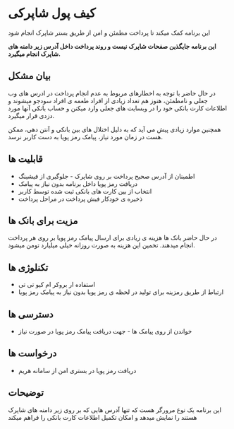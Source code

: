 # کیف پول شاپرکی
این برنامه کمک میکند تا پرداخت مطمئن و امن از طریق بستر شاپرک انجام شود

**این برنامه جایگذین صفحات شاپرک نیست و روند پرداخت داخل آدرس  زیر دامنه های شاپرک انجام میگیرد.**

## بیان مشکل

در حال حاضر با توجه به اخطارهای مربوط به عدم انجام پرداخت در ادرس های وب جعلی و نامطمئن، هنوز هم تعداد زیادی از افراد طعمه ی افراد سودجو میشوند و اطلاعات کارت بانکی خود را در وبسایت های جعلی وارد میکنن و حساب بانکی آنها مورد دزدی قرار میگیرد.

همچنین موارد زیادی پیش می آید که به دلیل اختلال های بین بانکی و آنتن دهی، ممکن هست در زمان مورد نیاز، پیامک رمز پویا به دست کاربر نرسد.


## قابلیت ها
- اطمینان از آدرس صحیح پرداخت بر روی شاپرک - جلوگیری از فیشینگ
- دریافت رمز پویا داخل برنامه بدون نیاز به پیامک
- انتخاب از بین کارت های بانکی ثبت شده توسط کاربر
- ذخیره ی خودکار فیش پرداخت در مراحل پرداخت

## مزیت برای بانک ها

در حال حاضر بانک ها هزینه ی زیادی برای ارسال پیامک رمز پویا بر روی هر پرداخت انجام میدهند.
تخمین این هزینه به صورت روزانه خیلی میلیارد تومن میشود.


## تکنلوژی ها
- استفاده ار بروکر ام کیو تی تی
- ارتباط از طریق رمزینه برای تولید در لحظه ی رمز پویا بدون نیاز به پیامک رمز پویا

## دسترسی ها
- خواندن از روی پیامک ها - جهت دریافت پیامک رمز پویا در صورت نیاز

## درخواست ها
- دریافت رمز پویا در بستری امن از سامانه هریم


## توضیحات
این برنامه یک نوع مرورگر هست که تنها آدرس هایی که بر روی زیر دامنه های شاپرک هستند را نمایش میدهد و امکان تکمیل اطلاعات کارت بانکی را فراهم میکند